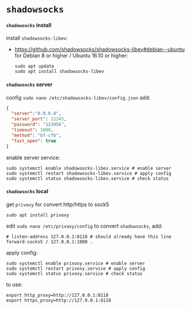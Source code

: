 # `shadowsocks`


#### `shadowsocks` install

install `shadowsocks-libev`:
- https://github.com/shadowsocks/shadowsocks-libev#debian--ubuntu
    for Debian 8 or higher / Ubuntu 16.10 or higher:
    ```shell script
    sudo apt update
    sudo apt install shadowsocks-libev
    ```


#### `shadowsocks` server

config `sudo nano /etc/shadowsocks-libev/config.json` add:
```json
{
  "server":"0.0.0.0",
  "server_port": 12345,
  "password": "123456",
  "timeout": 1000,
  "method": "bf-cfb",
  "fast_open": true
}
```

enable server service: 
```shell script
sudo systemctl enable shadowsocks-libev.service # enable server
sudo systemctl restart shadowsocks-libev.service # apply config
sudo systemctl status shadowsocks-libev.service # check status
```


#### `shadowsocks` local

get `privoxy` for convert http/https to sock5

```shell script
sudo apt install privoxy
```

edit `sudo nano /etc/privoxy/config` to convert `shadowsocks`, add:
```shell script
# listen-address 127.0.0.1:8118 # should already have this line
forward-socks5 / 127.0.0.1:1080 .
```

apply config:
```shell script
sudo systemctl enable privoxy.service # enable server
sudo systemctl restart privoxy.service # apply config
sudo systemctl status privoxy.service # check status
```

to use:
```shell script
export http_proxy=http://127.0.0.1:8118
export https_proxy=http://127.0.0.1:8118
```
